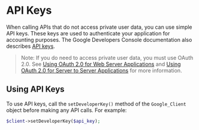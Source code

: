 # API Keys

When calling APIs that do not access private user data, you can use simple API keys. These keys are used to authenticate your application for accounting purposes. The Google Developers Console documentation also describes [API keys](https://developers.google.com/console/help/using-keys).

> Note: If you do need to access private user data, you must use OAuth 2.0. See [Using OAuth 2.0 for Web Server Applications](/docs/oauth-web.md) and [Using OAuth 2.0 for Server to Server Applications](/docs/oauth-server.md) for more information.

## Using API Keys

To use API keys, call the `setDeveloperKey()` method of the `Google_Client` object before making any API calls. For example:

```php
$client->setDeveloperKey($api_key);
```

